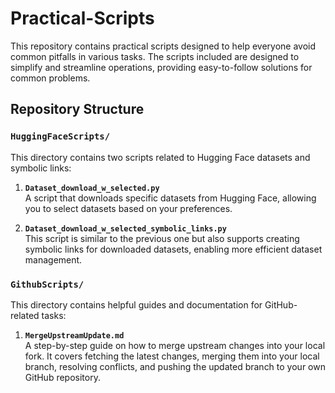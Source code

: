 # Practical-Scripts

This repository contains practical scripts designed to help everyone avoid common pitfalls in various tasks. The scripts included are designed to simplify and streamline operations, providing easy-to-follow solutions for common problems.

## Repository Structure

### `HuggingFaceScripts/`
This directory contains two scripts related to Hugging Face datasets and symbolic links:

1. **`Dataset_download_w_selected.py`**  
   A script that downloads specific datasets from Hugging Face, allowing you to select datasets based on your preferences.

2. **`Dataset_download_w_selected_symbolic_links.py`**  
   This script is similar to the previous one but also supports creating symbolic links for downloaded datasets, enabling more efficient dataset management.

### `GithubScripts/`
This directory contains helpful guides and documentation for GitHub-related tasks:

1. **`MergeUpstreamUpdate.md`**  
   A step-by-step guide on how to merge upstream changes into your local fork. It covers fetching the latest changes, merging them into your local branch, resolving conflicts, and pushing the updated branch to your own GitHub repository.
